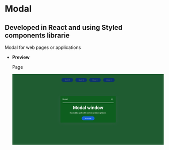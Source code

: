 # Modal

## Developed in React and using Styled components librarie

Modal for web pages or applications

- **Preview**

  Page

  ![preview img](/preview.png)
